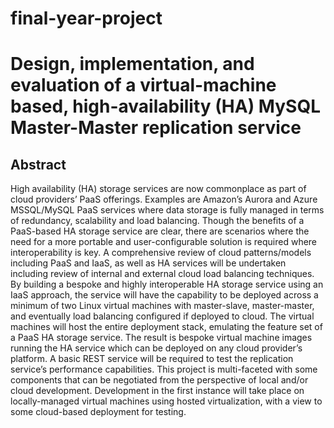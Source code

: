 # final-year-project
# Design, implementation, and evaluation of a virtual-machine based, high-availability (HA) MySQL Master-Master replication service
## Abstract
High availability (HA) storage services are now commonplace as part of cloud providers’ PaaS offerings. Examples are Amazon’s Aurora and Azure MSSQL/MySQL PaaS services where data storage is fully managed in terms of redundancy, scalability and load balancing. Though the benefits of a PaaS-based HA storage service are clear, there are scenarios where the need for a more portable and user-configurable solution is required where interoperability is key. A comprehensive review of cloud patterns/models including PaaS and IaaS, as well as HA services will be undertaken including review of internal and external cloud load balancing techniques. By building a bespoke and highly interoperable HA storage service using an IaaS approach, the service will have the capability to be deployed across a minimum of two Linux virtual machines with master-slave, master-master, and eventually load balancing configured if deployed to cloud. The virtual machines will host the entire deployment stack, emulating the feature set of a PaaS HA storage service. The result is bespoke virtual machine images running the HA service which can be deployed on any cloud provider’s platform. A basic REST service will be required to test the replication service’s performance capabilities. This project is multi-faceted with some components that can be negotiated from the perspective of local and/or cloud development. Development in the first instance will take place on locally-managed virtual machines using hosted virtualization, with a view to some cloud-based deployment for testing.